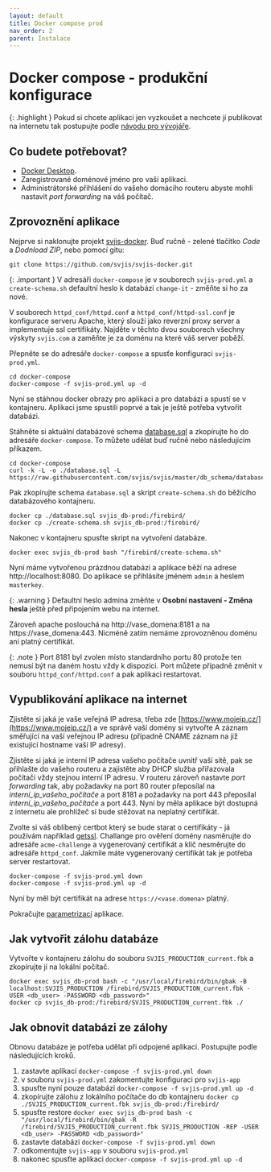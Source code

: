 ```yaml
---
layout: default
title: Docker compose prod
nav_order: 2
parent: Instalace
---
```


# Docker compose - produkční konfigurace

{: .highlight }
Pokud si chcete aplikaci jen vyzkoušet a nechcete jí publikovat na internetu tak postupujte podle [návodu pro vývojáře](Instalace-docker-compose-dev.md).

## Co budete potřebovat? 

* [Docker Desktop](https://www.docker.com/products/docker-desktop).
* Zaregistrované doménové jméno pro vaší aplikaci.
* Administrátorské přihlášení do vašeho domácího routeru abyste mohli nastavit _port forwarding_ na váš počítač.

## Zprovoznění aplikace

Nejprve si naklonujte projekt [svjis-docker](https://github.com/svjis/svjis-docker). Buď ručně - zelené tlačítko _Code_ a _Dodnload ZIP_, nebo pomocí gitu:

```
git clone https://github.com/svjis/svjis-docker.git
```

{: .important }
V adresáři `docker-compose` je v souborech `svjis-prod.yml` a `create-schema.sh` defaultní heslo k databázi `change-it` - změňte si ho za nové.

V souborech `httpd_conf/httpd.conf` a `httpd_conf/httpd-ssl.conf` je konfigurace serveru Apache, který slouží jako reverzní proxy server a implementuje ssl certifikáty. Najděte v těchto dvou souborech všechny výskyty `svjis.com` a zaměňte je za doménu na které váš server poběží.

Přepněte se do adresáře `docker-compose` a spusťe konfiguraci `svjis-prod.yml`.

```
cd docker-compose
docker-compose -f svjis-prod.yml up -d
```

Nyní se stáhnou docker obrazy pro aplikaci a pro databázi a spustí se v kontajneru. Aplikaci jsme spustili poprvé a tak je ještě potřeba vytvořit databázi. 

Stáhněte si aktuální databázové schema [database.sql](https://raw.githubusercontent.com/svjis/svjis/master/db_schema/database.sql) a zkopírujte ho do adresáře `docker-compose`. To můžete udělat buď ručně nebo následujícím příkazem.

```
cd docker-compose
curl -k -L -o ./database.sql -L https://raw.githubusercontent.com/svjis/svjis/master/db_schema/database.sql
```

Pak zkopírujte schema `database.sql` a skript `create-schema.sh` do běžícího databázového kontajneru.

```
docker cp ./database.sql svjis_db-prod:/firebird/
docker cp ./create-schema.sh svjis_db-prod:/firebird/
```

Nakonec v kontajneru spusťte skript na vytvoření databáze.

```
docker exec svjis_db-prod bash "/firebird/create-schema.sh"
```

Nyní máme vytvořenou prázdnou databázi a aplikace běží na adrese http://localhost:8080. Do aplikace se přihlásíte jménem `admin` a heslem `masterkey`.

{: .warning }
Defaultní heslo admina změňte v __Osobní nastavení - Změna hesla__ ještě před připojením webu na internet.

Zároveň apache poslouchá na http://vase_domena:8181 a na https://vase_domena:443. Nicméně zatím nemáme zprovozněnou doménu ani platný certifikát.

{: .note }
Port 8181 byl zvolen místo standardního portu 80 protože ten nemusí být na daném hostu vždy k dispozici. Port můžete případně změnit v souboru `httpd_conf/httpd.conf` a pak aplikaci restartovat.

## Vypublikování aplikace na internet

Zjistěte si jaká je vaše veřejná IP adresa, třeba zde [https://www.mojeip.cz/](https://www.mojeip.cz/) a ve správě vaší domény si vytvořte A záznam směřující na vaší veřejnou IP adresu (případně CNAME záznam na již existující hostname vaší IP adresy).

Zjistěte si jaká je interní IP adresa vašeho počítače uvnitř vaší sítě, pak se přihlašte do vašeho routeru a zajistěte aby DHCP služba přiřazovala počítači vždy stejnou interní IP adresu. V routeru zároveň nastavte _port forwarding_ tak, aby požadavky na port 80 router přeposílal na _interní_ip_vašeho_počítače_ a port 8181 a požadavky na port 443 přeposílal _interní_ip_vašeho_počítače_ a port 443. Nyní by měla aplikace být dostupná z internetu ale prohlížeč si bude stěžovat na neplatný certifikát.

Zvolte si váš oblíbený certbot který se bude starat o certifikáty - já používám například [getssl](https://github.com/srvrco/getssl). Challange pro ověření domény nasměrujte do adresáře `acme-challenge` a vygenerovaný certifikát a klíč nesměrujte do adresáře `httpd_conf`. Jakmile máte vygenerovaný certifikát tak je potřeba server restartovat.

```
docker-compose -f svjis-prod.yml down
docker-compose -f svjis-prod.yml up -d
```

Nyní by měl být certifikát na adrese `https://<vase.domena>` platný.

Pokračujte [parametrizací](Parametrizace.md) aplikace.

## Jak vytvořit zálohu databáze

Vytvořte v kontajneru zálohu do souboru `SVJIS_PRODUCTION_current.fbk` a zkopírujte jí na lokální počítač.

```
docker exec svjis_db-prod bash -c "/usr/local/firebird/bin/gbak -B localhost:SVJIS_PRODUCTION /firebird/SVJIS_PRODUCTION_current.fbk -USER <db_user> -PASSWORD <db_password>"
docker cp svjis_db-prod:/firebird/SVJIS_PRODUCTION_current.fbk ./
```

## Jak obnovit databázi ze zálohy

Obnovu databáze je potřeba udělat při odpojené aplikaci. Postupujte podle následujících kroků.

1. zastavte aplikaci `docker-compose -f svjis-prod.yml down`
1. v souboru `svjis-prod.yml` zakomentujte konfiguraci pro `svjis-app`
1. spusťte nyní pouze databázi `docker-compose -f svjis-prod.yml up -d`
1. zkopírujte zálohu z lokálního počítače do db kontajneru `docker cp ./SVJIS_PRODUCTION_current.fbk svjis_db-prod:/firebird/`
1. spusťte restore `docker exec svjis_db-prod bash -c "/usr/local/firebird/bin/gbak -R /firebird/SVJIS_PRODUCTION_current.fbk SVJIS_PRODUCTION -REP -USER <db_user> -PASSWORD <db_password>"`
1. zastavte databázi `docker-compose -f svjis-prod.yml down`
1. odkomentujte `svjis-app` v souboru `svjis-prod.yml`
1. nakonec spusťte aplikaci `docker-compose -f svjis-prod.yml up -d`
